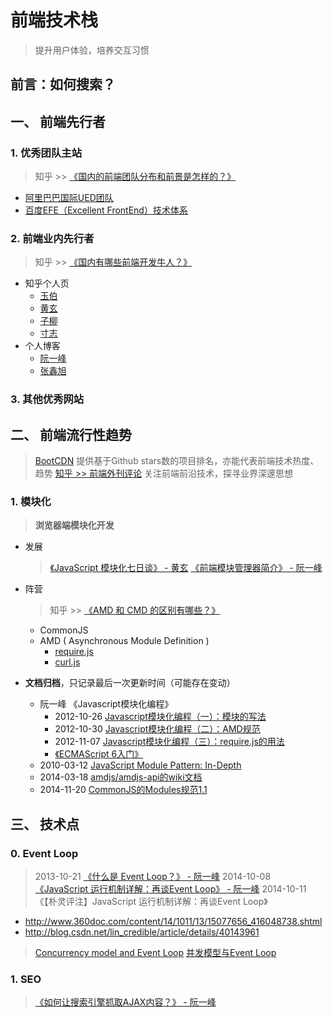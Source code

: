 # 前端技术栈
> 提升用户体验，培养交互习惯

## 前言：如何搜索？


## 一、 前端先行者

### 1. 优秀团队主站
> 知乎 >> [《国内的前端团队分布和前景是怎样的？》](https://www.zhihu.com/question/20888075)

- [阿里巴巴国际UED团队](http://www.aliued.com/)
- [百度EFE（Excellent FrontEnd）技术体系](http://efe.baidu.com/)
### 2. 前端业内先行者
> 知乎 >> [《国内有哪些前端开发牛人？》](https://www.zhihu.com/question/19701162)

- 知乎个人页
  - [玉伯](https://www.zhihu.com/people/lifesinger/answers)
  - [黄玄](https://www.zhihu.com/people/huxpro/answers)
  - [子柳](https://www.zhihu.com/people/zi-liu/answers)
  - [寸志](https://www.zhihu.com/people/stein.cun/answers)
- 个人博客
  - [阮一峰](http://www.ruanyifeng.com/blog/) 
  - [张鑫旭](http://www.zhangxinxu.com/) 

### 3. 其他优秀网站

## 二、 前端流行性趋势
> [BootCDN](http://www.bootcdn.cn/) 提供基于Github stars数的项目排名，亦能代表前端技术热度、趋势
> [知乎 >> 前端外刊评论](https://zhuanlan.zhihu.com/FrontendMagazine) 关注前端前沿技术，探寻业界深邃思想

### 1. 模块化 
> **浏览器端模块化开发**

- 发展
  > [《JavaScript 模块化七日谈》 - 黄玄](http://huangxuan.me/js-module-7day/#/)
  > [《前端模块管理器简介》 - 阮一峰](http://www.ruanyifeng.com/blog/2014/09/package-management.html) 
  
- 阵营
  > 知乎 >> [《AMD 和 CMD 的区别有哪些？》](http://www.zhihu.com/question/20351507/answer/14859415)
  
  - CommonJS
  - AMD ( Asynchronous Module Definition )
    - [require.js](http://requirejs.org/)
    - [curl.js](https://github.com/cujojs/curl)
- **文档归档**，只记录最后一次更新时间（可能存在变动）
  - 阮一峰 《Javascript模块化编程》
    - 2012-10-26 [Javascript模块化编程（一）：模块的写法](http://www.ruanyifeng.com/blog/2012/10/javascript_module.html)
    - 2012-10-30 [Javascript模块化编程（二）：AMD规范](http://www.ruanyifeng.com/blog/2012/10/asynchronous_module_definition.html)
    - 2012-11-07 [Javascript模块化编程（三）：require.js的用法](http://www.ruanyifeng.com/blog/2012/11/require_js.html)
    - [《ECMAScript 6入门》](http://es6.ruanyifeng.com/)
  - 2010-03-12  [JavaScript Module Pattern: In-Depth](http://www.adequatelygood.com/JavaScript-Module-Pattern-In-Depth.html)
  - 2014-03-18 [amdjs/amdjs-api的wiki文档](https://github.com/amdjs/amdjs-api/wiki)
  - 2014-11-20 [CommonJS的Modules规范1.1](http://wiki.commonjs.org/wiki/Modules/1.1)

## 三、 技术点

### 0. Event Loop
> 2013-10-21 [《什么是 Event Loop？》 - 阮一峰](http://www.ruanyifeng.com/blog/2013/10/event_loop.html)
> 2014-10-08 [《JavaScript 运行机制详解：再谈Event Loop》 - 阮一峰](http://www.ruanyifeng.com/blog/2014/10/event-loop.html)
> 2014-10-11 《【朴灵评注】JavaScript 运行机制详解：再谈Event Loop》
  - http://www.360doc.com/content/14/1011/13/15077656_416048738.shtml 
  - http://blog.csdn.net/lin_credible/article/details/40143961

> [Concurrency model and Event Loop](https://developer.mozilla.org/en-US/docs/Web/JavaScript/EventLoop)
> [并发模型与Event Loop](https://developer.mozilla.org/zh-CN/docs/Web/JavaScript/EventLoop)

### 1. SEO
> [《如何让搜索引擎抓取AJAX内容？》 - 阮一峰](http://www.ruanyifeng.com/blog/2013/07/how_to_make_search_engines_find_ajax_content.html)
